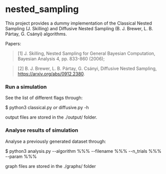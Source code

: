 # nested_sampling
This project provides a dummy implementation of the Classical Nested Sampling (J. Skilling) and Diffusive Nested Sampling (B. J. Brewer, L. B. Pártay, G. Csányi) algorithms.

Papers:
>[1] J. Skilling, Nested Sampling for General Bayesian Computation,
Bayesian Analysis 4, pp. 833-860 (2006);

>[2] B. J. Brewer, L. B. Pártay, G. Csányi, Diffusive Nested Sampling, https://arxiv.org/abs/0912.2380.

### Run a simulation
See the list of different flags through:

$ python3 classical.py _or_ diffusive.py -h

output files are stored in the ./output/ folder.

### Analyse results of simulation
Analyse a previously generated dataset through:

$ python3 analysis.py --algorithm %%% --filename %%% --n_trials %%% --param %%%

graph files are stored in the ./graphs/ folder
